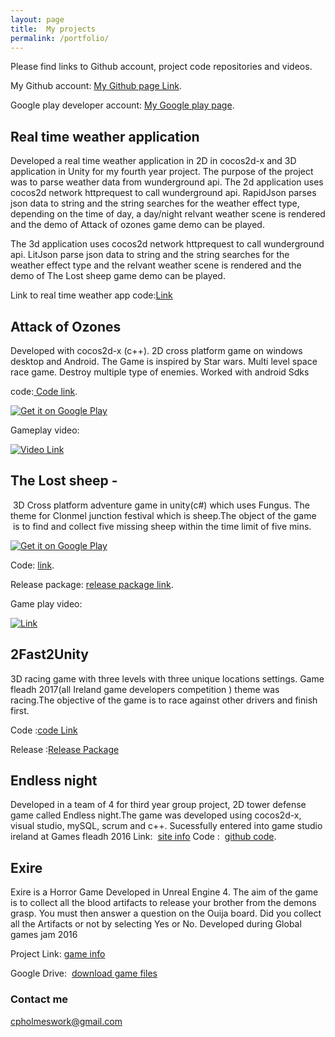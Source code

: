 ```yaml
---
layout: page
title:  My projects
permalink: /portfolio/
---
```

Please find links to Github account, project code repositories and videos.

My Github account: [My Github page Link](https://github.com/conorH22?tab=repositories).


Google play developer account:
[My Google play page](https://play.google.com/store/apps/developer?id=ConorH&amp;hl=en).


## Real time weather application

Developed a real time weather application in 2D in cocos2d-x and 3D application in Unity for my fourth year project.
The purpose of the project was to parse weather data from wunderground api.
The 2d application  uses cocos2d network httprequest to call wunderground api. RapidJson parses json data to string and the string searches for the weather effect type, depending on the time of day, a day/night relvant weather scene is rendered and the demo of Attack of ozones game demo can be played. 

The 3d application  uses cocos2d network httprequest to call wunderground api. LitJson parse json data to string and the string searches for the weather effect type and the relvant weather scene is rendered and the demo of The Lost sheep game demo can be played.

Link to real time weather app code:[Link](https://github.com/conorH22/WeatherEffectsLibrary)

## Attack of Ozones 

Developed with cocos2d-x (c++). 2D cross platform game on windows desktop and
Android. The Game is inspired by Star wars. Multi level space race game. Destroy
multiple type of enemies. Worked with android Sdks

code:[ Code link](https://github.com/conorH22/AttackOfOzones).

<a href='https://play.google.com/store/apps/details?id=com.conorH22.AttackOfOzonesv2&hl=en&pcampaignid=MKT-Other-global-all-co-prtnr-py-PartBadge-Mar2515-1'><img alt='Get it on Google Play' src='https://play.google.com/intl/en_us/badges/images/generic/en_badge_web_generic.png'/></a>


Gameplay video:

[![ Video Link](https://img.youtube.com/vi/Djm9nXD8jtU/0.jpg)](https://youtu.be/Djm9nXD8jtU)


## The Lost sheep - 

 3D Cross platform adventure game in unity(c#) which uses Fungus. The theme for Clonmel junction festival which is
sheep.The object of the game  is to find and collect five missing sheep within the time limit
of five mins.

<a href='https://play.google.com/store/apps/details?id=com.Company.ConorHolmes&hl=en&pcampaignid=MKT-Other-global-all-co-prtnr-py-PartBadge-Mar2515-1'><img alt='Get it on Google Play' src='https://play.google.com/intl/en_us/badges/images/generic/en_badge_web_generic.png'/></a>  

Code:
[link](https://github.com/conorH22/TheLostSheep).

Release package: [release package link](https://github.com/conorH22/TheLostSheep/releases).

Game play video: 

 [![Link](https://img.youtube.com/vi/NbZIqZB2WwY/0.jpg)](https://youtu.be/NbZIqZB2WwY)

## 2Fast2Unity

3D racing game with three levels with three unique locations settings. Game fleadh
2017(all Ireland game developers competition ) theme was racing.The objective of
the game is to race against other drivers and finish first.  

Code :[code Link](https://github.com/conorH22/2Fast2Unity)

Release :[Release Package]( https://github.com/conorH22/2Fast2Unity/releases)


## Endless night
Developed in a team of 4 for third year group project,  2D tower defense game called Endless night.The game was developed using cocos2d-x, visual studio, mySQL, scrum and c++. Sucessfully entered into game studio ireland at Games fleadh 2016
Link:  [site info](http://gamesfleadh.ie/)
Code :  [github code](https://github.com/conorH22/The-gits-game-folder).

## Exire 

Exire is a Horror Game Developed in Unreal Engine 4. The aim of the game is to
collect all the blood artifacts to release your brother from the demons grasp. You
must then answer a question on the Ouija board. Did you collect all the Artifacts or
not by selecting Yes or No. Developed during Global games jam 2016

Project Link: [game info](http://globalgamejam.org/2016/games/exire)

Google Drive:  [download game files](https://drive.google.com/drive/folders/0B_ZRvr3eu9HxeHBNVEFtQlhoeDg)






### Contact me

[cpholmeswork@gmail.com](mailto:cpholmeswork@gmail.com)

